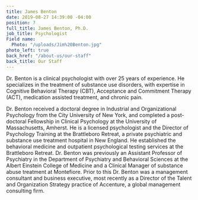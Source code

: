 ```yaml
---
title: James Benton
date: 2019-08-27 14:39:00 -04:00
position: 7
full_title: James Benton, Ph.D.
job_title: Psychologist
Field name:
  Photo: "/uploads/Jim%20Benton.jpg"
photo_left: true
back_href: "/about-us/our-staff"
back_title: Our Staff
---
```


Dr. Benton is a clinical psychologist with over 25 years of experience.  He specializes in the treatment of substance use disorders, with expertise in Cognitive Behavioral Therapy (CBT), Acceptance and Commitment Therapy (ACT), medication assisted treatment, and chronic pain.

Dr. Benton received a doctoral degree in Industrial and Organizational Psychology from the City University of New York, and completed a post-doctoral Fellowship in Clinical Psychology at the University of Massachusetts, Amherst.  He is a licensed psychologist and the Director of Psychology Training at the Brattleboro Retreat, a private psychiatric and substance use treatment hospital in New England.   He established the behavioral medicine and outpatient psychological testing services at the Brattleboro Retreat.  Dr. Benton was previously an Assistant Professor of Psychiatry in the Department of Psychiatry and Behavioral Sciences at the Albert Einstein College of Medicine and a Clinical Manager of substance abuse treatment at Montefiore.  Prior to this Dr. Benton was a management consultant and business executive, most recently as a Director of the Talent and Organization Strategy practice of Accenture, a global management consulting firm.  
